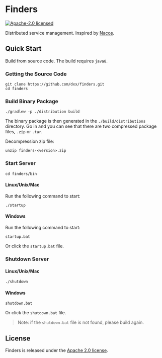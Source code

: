 # Finders

[![Apache-2.0 licensed](https://img.shields.io/github/license/dxx/finders.svg?color=blue)](./LICENSE)

Distributed service management. Inspired by [Nacos](https://github.com/alibaba/nacos).

## Quick Start

Build from source code. The build requires `java8`.

### Getting the Source Code

```shell
git clone https://github.com/dxx/finders.git
cd finders
```

### Build Binary Package

```shell
./gradlew -p ./distribution build
```

The binary package is then generated in the `./build/distributions` directory. Go in and you can see that there are two compressed package files,  `.zip` or `.tar`.

Decompression zip file:

```shell
unzip finders-<version>.zip
```

### Start Server

```shell
cd finders/bin
```

#### Linux/Unix/Mac

Run the following command to start:

```shell
./startup
```

#### Windows

Run the following command to start:

```shell
startup.bat
```

Or click the `startup.bat` file.

### Shutdown Server

#### Linux/Unix/Mac

```shell
./shutdown
```

#### Windows

```
shutdown.bat
```

Or click the `shutdown.bat` file.

> Note: if the `shutdown.bat` file is not found, please build again.

## License

Finders is released under the [Apache 2.0 license](./LICENSE).
